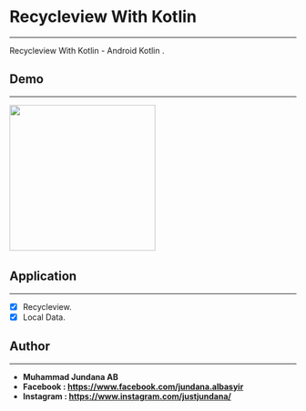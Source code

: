 # Recycleview With Kotlin
--------------------------------------------------------------------------------------------
Recycleview With Kotlin - Android Kotlin . 

## Demo
--------------------------------------------------------------------------------------------
<img src="https://github.com/jundanaalbasyir/Android-Beginner---RecycleView/blob/master/demo/recycleview%20-%20demo.gif"
width="256">&nbsp;&nbsp;&nbsp;

## Application
--------------------------------------------------------------------------------------------
* [x] Recycleview.
* [x] Local Data.

## Author
--------------------------------------------------------------------------------------------
* **Muhammad Jundana AB**
* **Facebook : https://www.facebook.com/jundana.albasyir**
* **Instagram : https://www.instagram.com/justjundana/**
